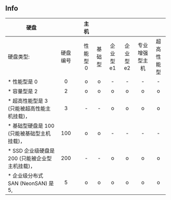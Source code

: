 
## Info

 |  硬盘                                             |            |     |  主机      |          |            |            |                  |              | 
 | ------------------------------------------------- | :----: | :----: | :----: | :----: | :----: | :----: | :----: | :----: | 
 |  硬盘类型:                                        |  硬盘编号  |     |  性能型 0  |  基础型  |  企业型e1  |  企业型e2  |  专业增强型主机  |  超高性能型  | 
 |  * 性能型是 0                                     |  0         |     |  o         |  o       |  -         |  -         |  -               |  -           | 
 |  * 容量型是 2                                     |  2         |     |  o         |  o       |  o         |  o         |  o               |  o           | 
 |  * 超高性能型是 3 (只能被超高性能主机挂载)，      |  3         |     |  -         |  -       |  o         |  o         |  o               |  o           | 
 |  * 基础型硬盘是 100 (只能被基础型主机挂载)，      |  100       |     |  o         |  o       |  -         |  -         |  -               |  -           | 
 |  * SSD 企业级硬盘是 200 (只能被企业型主机挂载)，  |  200       |     |  -         |  -       |  o         |  o         |  o               |  o           | 
 |  * 企业级分布式 SAN (NeonSAN) 是 5,               |  5         |     |  o         |  o       |  o         |  o         |  o               |  o           | 
 